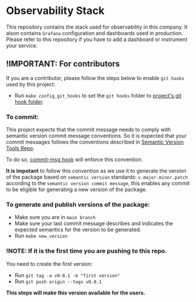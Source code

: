 # Observability Stack

This repository contains the stack used for observability in this company. It alson contains
`Grafana` configuration and dashboards used in production. Please refer to this repository 
if you have to add a dashboard or instrument your service.

## !IMPORTANT: For contributors
If you are a contributor, please follow the steps below to enable `git hooks` used by this project:

- Run `make config_git_hooks` to set the `git hooks` folder to [project's git hook folder](./.githooks). 

### To commit: 
This project expects that the commit message needs to comply with semantic version commit message conventions. So it is expected that your commit messages follows the conventions described in [Semantic Version Tools Repo](https://github.com/GUILN/semver).

To do so, [commit-msg hook](./.githooks/commit-msg) will enforce this convention.

**It is impotant** to follow this convention as we use it to generate the version of the package based on `semantic version` standards: `v.major.minor.patch` according to the `semantic version commit message`, this enables any commit to be eligible for generating a new version of the package.

### To generate and publish versions of the package:
- Make sure you are in `main branch` 
- Make sure your last commit message describes and indicates the expected semantics for the version to be generated.
- Run `make new_version`

### **!NOTE: If it is the first time you are pushing to this repo**.
You need to create the first version:
- Run `git tag -a v0.0.1 -m "first version"`
- Run `git push origin --tags v0.0.1`

**This steps will make this version available for the users.**